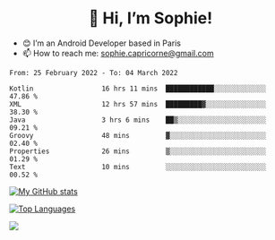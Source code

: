 <h1 align="center"> 👋 Hi, I’m Sophie! </h1>  

- 😊 I’m an Android Developer based in Paris
- 📫 How to reach me: sophie.capricorne@gmail.com


<!--START_SECTION:waka-->

```text
From: 25 February 2022 - To: 04 March 2022

Kotlin                 16 hrs 11 mins  ████████████░░░░░░░░░░░░░   47.86 %
XML                    12 hrs 57 mins  █████████▓░░░░░░░░░░░░░░░   38.30 %
Java                   3 hrs 6 mins    ██▒░░░░░░░░░░░░░░░░░░░░░░   09.21 %
Groovy                 48 mins         ▓░░░░░░░░░░░░░░░░░░░░░░░░   02.40 %
Properties             26 mins         ▒░░░░░░░░░░░░░░░░░░░░░░░░   01.29 %
Text                   10 mins         ░░░░░░░░░░░░░░░░░░░░░░░░░   00.52 %
```

<!--END_SECTION:waka-->

[![My GitHub stats](https://github-readme-stats.vercel.app/api?username=sophicapri&show_icons=true&theme=buefy)](https://github.com/anuraghazra/github-readme-stats)

[![Top Languages](https://github-readme-stats.vercel.app/api/top-langs/?username=sophicapri&langs_count=2&layout=compact)](https://github.com/anuraghazra/github-readme-stats)

![](https://github-readme-streak-stats.herokuapp.com/?user=sophicapri)
